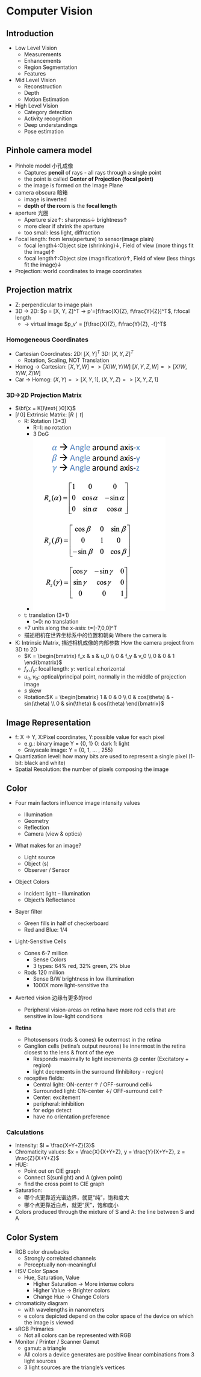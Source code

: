 
# Computer Vision

## Introduction
+ Low Level Vision
  + Measurements
  + Enhancements
  + Region Segmentation
  + Features
+ Mid Level Vision
  + Reconstruction
  + Depth
  + Motion Estimation
+ High Level Vision
  + Category detection
  + Activity recognition
  + Deep understandings
  + Pose estimation

## Pinhole camera model
+ Pinhole model 小孔成像
  + Captures **pencil** of rays - all rays through a single point
  + the point is called **Center of Projection (focal point)**
  + the image is formed on the Image Plane
+ camera obscura 暗箱
  + image is inverted
  + **depth of the room** is the **focal length**
+ aperture 光圈
  + Aperture size↑: sharpness↓ brightness↑
  + more clear if shrink the aperture
  + too small: less light, diffraction
+ Focal length: from lens(aperture) to sensor(image plain)
  + focal length↓:Object size (shrinking)↓, Field of view (more things fit the image)↑
  + focal length↑:Object size (magnification)↑, Field of view (less things fit the image)↓
+ Projection: world coordinates to image coordinates

## Projection matrix
  + Z: perpendicular to image plain
  + 3D -> 2D: $p = [X, Y, Z]^T -> p'=[f\frac{X}{Z}, f\frac{Y}{Z}]^T$, f:focal length
    + -> virtual image $p_v' = [f\frac{X}{Z}, f\frac{Y}{Z}, -f]^T$

### Homogeneous Coordinates
+ Cartesian Coordinates: 2D: $[X, Y]^T$ 3D: $[X, Y, Z]^T$ 
  + Rotation, Scaling, NOT Translation
+ Homog -> Cartesian: $[X,Y,W] => [X/W, Y/W]$ $[X,Y,Z,W] => [X/W, Y/W, Z/W]$
+ Car -> Homog: $(X,Y) => [X,Y,1]$, $(X,Y,Z) => [X,Y,Z,1]$

### 3D→2D Projection Matrix
+ $\bf{x = K[I\text{ }0]X}$
+ $[I\text{ }0]$ Extrinsic Matrix: $[R∣t]$
  + R: Rotation (3*3)
    + R=I: no rotation
    + 3 DoG
    + ![Rotation](imgs/rotation_matrix.png)
  + t: translation (3*1)
    + t=0: no translation
  + +7 units along the x-asis: t=[-7,0,0]^T
  + 描述相机在世界坐标系中的位置和朝向 Where the camera is
+ K: Intrinsic Matrix, 描述相机成像的内部参数 How the camera project from 3D to 2D
  + $K = \begin{bmatrix} f_x & s & u_0 \\ 0 & f_y & v_0 \\ 0 & 0 & 1 \end{bmatrix}$
  + $f_x, f_y$: focal length: y: vertical x:horizontal
  + $u_0, v_0$: optical/principal point, normally in the middle of projection image
  + $s$  skew
  + Rotation:$K = \begin{bmatrix} 1 & 0 & 0 \\ 0 & cos(\theta) & -sin(\theta) \\ 0 & sin(\theta) & cos(\theta) \end{bmatrix}$

## Image Representation
+ f: X -> Y, X:Pixel coordinates, Y:possible value for each pixel
  + e.g.: binary image Y = {0, 1} 0: dark 1: light
  + Grayscale image: Y = {0, 1, ... , 255}
+ Quantization level: how many bits are used to represent a single pixel (1-bit: black and white)
+ Spatial Resolution: the number of pixels composing the image

## Color
+ Four main factors influence image intensity values
  + Illumination
  + Geometry
  + Reflection
  + Camera (view & optics)

+ What makes for an image?
  + Light source
  + Object (s)
  + Observer / Sensor

+ Object Colors
  + Incident light – Illumination
  + Object’s Reflectance

+ Bayer filter
  + Green fills in half of checkerboard
  + Red and Blue: 1/4

+ Light-Sensitive Cells
  + Cones 6-7 million
    + Sense Colors
    + 3 types: 64% red, 32% green, 2% blue
  + Rods 120 million
    +  Sense B/W brightness in low illumination
    +  1000X more light-sensitive tha
 +  Averted vision 边缘有更多的rod
    +  Peripheral vision-areas on retina have more rod cells that are sensitive in low-light conditions

+ **Retina**
  + Photosensors (rods & cones) lie outermost in the retina
  + Ganglion cells (retina’s output  neurons) lie innermost in the retina closest to the lens & front of the eye
    + Responds maximally to light increments @ center (Excitatory + region)
    + light decrements in the surround (Inhibitory - region)
  + receptive fields:
    + Central light: ON-center ↑ / OFF-surround cell↓
    + Surrounded light: ON-center ↓/ OFF-surround cell↑
    + Center: excitement
    + peripheral: inhibition
    + for edge detect
    + have no orientation preference

### Calculations
+ Intensity: $I = \frac{X+Y+Z}{3}$
+ Chromaticity values: $x = \frac{X}{X+Y+Z}, y = \frac{Y}{X+Y+Z}, z = \frac{Z}{X+Y+Z}$
+ HUE:
  + Point out on CIE graph
  + Connect S(sunlight) and A (given point)
  + find the cross point to CIE graph
+ Saturation:
  + 哪个点更靠近光谱边界，就更“纯”，饱和度大
  + 哪个点更靠近白点，就更“灰”，饱和度小
+ Colors produced through the mixture of S and A: the line between S and A

## Color System
+ RGB color drawbacks
  +  Strongly correlated channels
  +  Perceptually non-meaningful
+ HSV Color Space
  + Hue, Saturation, Value
    + Higher Saturation → More intense colors
    + Higher Value → Brighter colors
    + Change Hue → Change Colors
+ chromaticity diagram 
  + with wavelengths in nanometers
  + e colors depicted depend on the color space of the device on which the image is viewed
+ sRGB Primaries
  + Not all colors can be represented with RGB
+ Monitor / Printer / Scanner Gamut
  + gamut: a triangle
  + All colors a device generates are positive linear combinations from 3 light sources
  + 3 light sources are the triangle’s vertices
